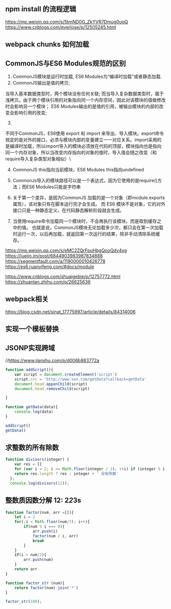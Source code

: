 

## npm install 的流程逻辑

https://mp.weixin.qq.com/s/5tmND0G_ZkYVR7Dmug0ugQ
https://www.cnblogs.com/everlose/p/12505245.html


## webpack chunks 如何加载


## CommonJS与ES6 Modules规范的区别


1. CommonJS模块是运行时加载, ES6 Modules为“编译时加载”或者静态加载.
2. CommonJS输出是值的拷贝;

 当导入基本数据类型时，两个模块没有任何关联;
 而当导入复杂数据类型时，属于浅拷贝。由于两个模块引用的对象指向同一个内存空间，因此对该模块的值做修改时会影响另一个模块；
 ES6 Modules输出的是值的引用，被输出模块的内部的改变会影响引用的改变;

3.   

不同于CommonJS，ES6使用 export 和 import 来导出、导入模块。export命令规定的是对外的接口，必须与模块内部的变量建立一一对应关系。import采用的是编译时加载，所以import导入的模块必须放在代码的顶部，模块指向也是指向同一个内存对象，所以当改变内存指向的对象的值时，导入值会随之改变（和require导入复杂类型对象相似）\

4. CommonJS this指向当前模块，ES6 Modules this指向undefined

5. CommonJs导入的模块路径可以是一个表达式，因为它使用的是require()方法；而ES6 Modules只能是字符串

6. 关于第一个差异，是因为CommonJS 加载的是一个对象（即module.exports属性），该对象只有在脚本运行完才会生成。
而 ES6 模块不是对象，它的对外接口只是一种静态定义，在代码静态解析阶段就会生成。

7. 当使用require命令加载同一个模块时，不会再执行该模块，而是取到缓存之中的值。
也就是说，CommonJS模块无论加载多少次，都只会在第一次加载时运行一次，以后再加载，就返回第一次运行的结果，除非手动清除系统缓存。


https://mp.weixin.qq.com/s/eMC2ZQrFpuHbgQooQdv4xg
https://juejin.im/post/6844903983987834888
https://segmentfault.com/a/1190000010426778
https://es6.ruanyifeng.com/#docs/module

https://www.cnblogs.com/shuaigebie/p/12757772.html
https://zhuanlan.zhihu.com/p/26625636

## webpack相关

https://blog.csdn.net/sinat_17775997/article/details/84314006


## 实现一个模板替换



## JSONP实现跨域  
//https://www.jianshu.com/p/d006b883772a

```js
function addScript(){
    var script = document.createElement('script')
    script.src = 'http://www.sen.com/getData?callback=getData'
    document.head.appenChild(script)
    document.head.removeChild(script)

}

function getData(data){
    console.log(data)
}

addScript()
getData()

```

## 求整数的所有除数

<!-- 要求： 除数不包括 1 和数字本身
 要求： 如果该数没有除数 返回一个字符串
 例如： 13这个数应该返回 “13 没有除数”
例如： 12这个数应该返回 [2,3,4,6]
给定数是大于 1 的 -->

```js
function divisors(integer) {
    var res = []
    for (var i = 2; i <= Math.floor(integer / 2); ++i) if (integer % i == 0) res.push(i);
    return res.length ? res : integer + ' 没有除数'
  };
  console.log(divisors(12));

```

## 整数质因数分解 12:  2*2*3s

```js
function factor(num, arr =[]){
    let i = 2
    for(;i < Math.floor(num/2); i++){
        if(num % i === 0){
            arr.push(i)
            factor(num / i, arr)
            break
        } 
    }
    if(i > num/2){
        arr.push(num)
    }
    return arr
}

function factor_str (num){
    return factor(num).join('*')
}

factor_str(100);

```